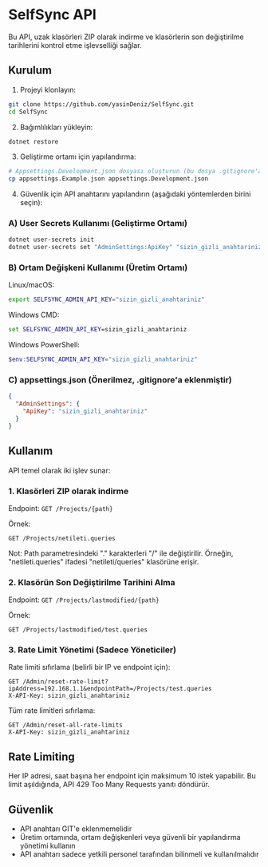 # SelfSync API

Bu API, uzak klasörleri ZIP olarak indirme ve klasörlerin son değiştirilme tarihlerini kontrol etme işlevselliği sağlar.

## Kurulum

1. Projeyi klonlayın:
```bash
git clone https://github.com/yasinDeniz/SelfSync.git
cd SelfSync
```

2. Bağımlılıkları yükleyin:
```bash
dotnet restore
```

3. Geliştirme ortamı için yapılandırma:
```bash
# Appsettings.Development.json dosyası oluşturun (bu dosya .gitignore'a eklenmiştir)
cp appsettings.Example.json appsettings.Development.json
```

4. Güvenlik için API anahtarını yapılandırın (aşağıdaki yöntemlerden birini seçin):

### A) User Secrets Kullanımı (Geliştirme Ortamı)

```bash
dotnet user-secrets init
dotnet user-secrets set "AdminSettings:ApiKey" "sizin_gizli_anahtariniz"
```

### B) Ortam Değişkeni Kullanımı (Üretim Ortamı)

Linux/macOS:
```bash
export SELFSYNC_ADMIN_API_KEY="sizin_gizli_anahtariniz"
```

Windows CMD:
```cmd
set SELFSYNC_ADMIN_API_KEY=sizin_gizli_anahtariniz
```

Windows PowerShell:
```powershell
$env:SELFSYNC_ADMIN_API_KEY="sizin_gizli_anahtariniz"
```

### C) appsettings.json (Önerilmez, .gitignore'a eklenmiştir)

```json
{
  "AdminSettings": {
    "ApiKey": "sizin_gizli_anahtariniz"
  }
}
```

## Kullanım

API temel olarak iki işlev sunar:

### 1. Klasörleri ZIP olarak indirme

Endpoint: `GET /Projects/{path}`

Örnek:
```
GET /Projects/netileti.queries
```

Not: Path parametresindeki "." karakterleri "/" ile değiştirilir. Örneğin, "netileti.queries" ifadesi "netileti/queries" klasörüne erişir.

### 2. Klasörün Son Değiştirilme Tarihini Alma

Endpoint: `GET /Projects/lastmodified/{path}`

Örnek:
```
GET /Projects/lastmodified/test.queries
```

### 3. Rate Limit Yönetimi (Sadece Yöneticiler)

Rate limiti sıfırlama (belirli bir IP ve endpoint için):
```
GET /Admin/reset-rate-limit?ipAddress=192.168.1.1&endpointPath=/Projects/test.queries
X-API-Key: sizin_gizli_anahtariniz
```

Tüm rate limitleri sıfırlama:
```
GET /Admin/reset-all-rate-limits
X-API-Key: sizin_gizli_anahtariniz
```

## Rate Limiting

Her IP adresi, saat başına her endpoint için maksimum 10 istek yapabilir. Bu limit aşıldığında, API 429 Too Many Requests yanıtı döndürür.

## Güvenlik

- API anahtarı GIT'e eklenmemelidir
- Üretim ortamında, ortam değişkenleri veya güvenli bir yapılandırma yönetimi kullanın
- API anahtarı sadece yetkili personel tarafından bilinmeli ve kullanılmalıdır 